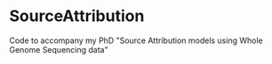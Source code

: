 # SourceAttribution
Code to accompany my PhD "Source Attribution models using Whole Genome Sequencing data"
